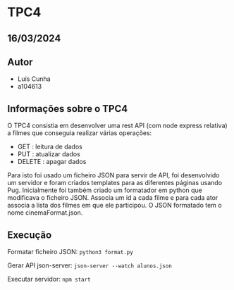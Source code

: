 # TPC4

## 16/03/2024

## Autor
- Luís Cunha
- a104613

## Informações sobre o TPC4

O TPC4 consistia em desenvolver uma rest API (com node express relativa) a filmes que conseguia realizar várias operações:

+ GET : leitura de dados
+ PUT : atualizar dados
+ DELETE : apagar dados

Para isto foi usado um ficheiro JSON para servir de API, foi desenvolvido um servidor e foram criados templates para as diferentes páginas usando Pug.
Inicialmente foi também criado um formatador em python que modificava o ficheiro JSON. Associa um id a cada filme e para cada ator associa a lista dos filmes em que ele participou. O JSON formatado tem o nome cinemaFormat.json.


## Execução

Formatar ficheiro JSON: `python3 format.py`

Gerar API json-server: `json-server --watch alunos.json`

Executar servidor: `npm start`
